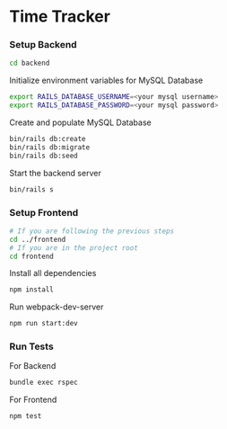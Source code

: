 # Time Tracker

### Setup Backend

```bash
cd backend
```

Initialize environment variables for MySQL Database

```bash
export RAILS_DATABASE_USERNAME=<your mysql username>
export RAILS_DATABASE_PASSWORD=<your mysql password>
```
Create and populate MySQL Database

```bash
bin/rails db:create
bin/rails db:migrate
bin/rails db:seed
```
Start the backend server

```bash
bin/rails s
```

### Setup Frontend

```bash
# If you are following the previous steps
cd ../frontend
# If you are in the project root
cd frontend
```

Install all dependencies

```bash
npm install
```

Run webpack-dev-server

```bash
npm run start:dev
```

### Run Tests

For Backend

```bash
bundle exec rspec
```

For Frontend

```bash
npm test
```
